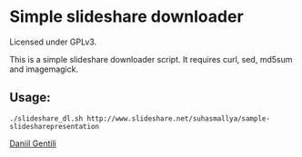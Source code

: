 # Simple slideshare downloader

Licensed under GPLv3.

This is a simple slideshare downloader script.
It requires curl, sed, md5sum and imagemagick.

## Usage:
```
./slideshare_dl.sh http://www.slideshare.net/suhasmallya/sample-slidesharepresentation
```


[Daniil Gentili](https://daniil.it)
